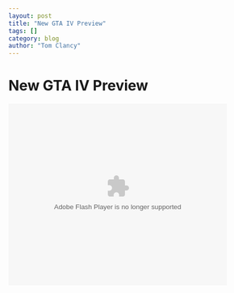 ```yaml
---
layout: post
title: "New GTA IV Preview"
tags: []
category: blog
author: "Tom Clancy"
---
```


# New GTA IV Preview

<embed src='http://videomedia.ign.com/ev/ev.swf' flashvars='object_ID=793799&downloadURL=http://ps3movies.ign.com/ps3/video/article/839/839875/gtaivtr_1200507_flvlowwide.flv&allownetworking="all"' type='application/x-shockwave-flash' width='433' height='360' ></embed>
